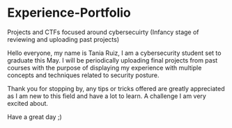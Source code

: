 # Experience-Portfolio
Projects and CTFs focused around cybersecuirty 
(Infancy stage of reviewing and uploading past projects)

Hello everyone, my name is Tania Ruiz, I am a cybersecurity student set to graduate this May. 
I will be periodically uploading final projects from past courses with the purpose of 
displaying my experience with multiple concepts and techniques related to security posture.

Thank you for stopping by, any tips or tricks offered are greatly appreciated as I am new to 
this field and have a lot to learn. A challenge I am very excited about.

Have a great day ;)
